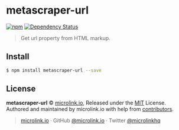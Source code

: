 # metascraper-url

[![npm](https://img.shields.io/npm/v/metascraper-url.svg?style=flat-square)](https://www.npmjs.com/package/metascraper-url)
[![Dependency Status](https://david-dm.org/microlinkhq/metascraper.svg?path=packages/metascraper-url&style=flat-square)](https://david-dm.org/microlinkhq/metascraper?path=packages/metascraper-url)

> Get url property from HTML markup.

## Install

```bash
$ npm install metascraper-url --save
```

## License

**metascraper-url** © [microlink.io](https://microlink.io), Released under the [MIT](https://github.com/microlinkhq/metascraper-url/blob/master/LICENSE.md) License.<br>
Authored and maintained by microlink.io with help from [contributors](https://github.com/microlinkhq/metascraper-url/contributors).

> [microlink.io](https://microlink.io) · GitHub [@microlink.io](https://github.com/microlinkhq) · Twitter [@microlinkhq](https://twitter.com/microlinkhq)
